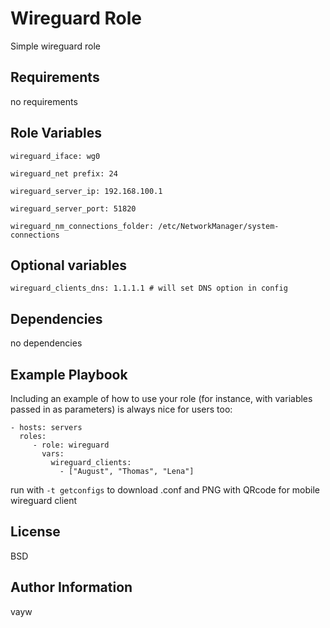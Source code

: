 Wireguard Role
=========

Simple wireguard role


Requirements
------------

no requirements

Role Variables
--------------
```
wireguard_iface: wg0

wireguard_net prefix: 24

wireguard_server_ip: 192.168.100.1

wireguard_server_port: 51820

wireguard_nm_connections_folder: /etc/NetworkManager/system-connections

```

Optional variables
------------
```
wireguard_clients_dns: 1.1.1.1 # will set DNS option in config
```


Dependencies
------------

no dependencies

Example Playbook
----------------

Including an example of how to use your role (for instance, with variables passed in as parameters) is always nice for users too:

    - hosts: servers
      roles:
         - role: wireguard
           vars:
             wireguard_clients:
               - ["August", "Thomas", "Lena"]

run with `-t getconfigs` to download .conf and PNG with QRcode for mobile wireguard client

License
-------

BSD

Author Information
------------------

vayw
